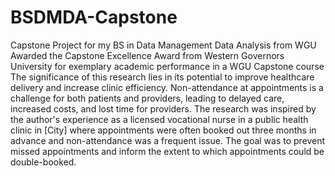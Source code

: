 # BSDMDA-Capstone

Capstone Project for my BS in Data Management Data Analysis from WGU<BR>
Awarded the Capstone Excellence Award from Western Governors University for exemplary academic performance in a WGU Capstone course<BR>
The significance of this research lies in its potential to improve healthcare delivery and increase clinic efficiency. Non-attendance at appointments is a challenge for both patients and providers, leading to delayed care, increased costs, and lost time for providers. The research was inspired by the author's experience as a licensed vocational nurse in a public health clinic in [City] where appointments were often booked out three months in advance and non-attendance was a frequent issue. The goal was to prevent missed appointments and inform the extent to which appointments could be double-booked.

